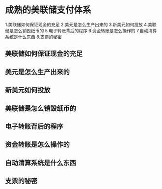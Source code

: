 # 成熟的美联储支付体系
1.美联储如何保证现金的充足 
2.美元是怎么生产出来的 
3.新美元如何投放 
4.美联储是怎么销毁纸币的 
5.电子转账背后的程序 
6.资金转账是怎么操作的 
7.自动清算系统是什么东西 
8.支票的秘密

## 美联储如何保证现金的充足 

## 美元是怎么生产出来的 

## 新美元如何投放

## 美联储是怎么销毁纸币的 

## 电子转账背后的程序 

## 资金转账是怎么操作的 

## 自动清算系统是什么东西 

## 支票的秘密
